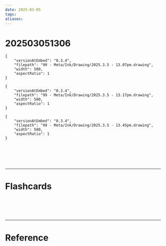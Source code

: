 ```yaml
---
date: 2025-03-05
tags: 
aliases:
---
```

# 202503051306

```handdrawn-ink
{
	"versionAtEmbed": "0.3.4",
	"filepath": "99 - Meta/Ink/Drawing/2025.3.5 - 13.07pm.drawing",
	"width": 500,
	"aspectRatio": 1
}
```

```handdrawn-ink
{
	"versionAtEmbed": "0.3.4",
	"filepath": "99 - Meta/Ink/Drawing/2025.3.5 - 13.17pm.drawing",
	"width": 500,
	"aspectRatio": 1
}
```

```handdrawn-ink
{
	"versionAtEmbed": "0.3.4",
	"filepath": "99 - Meta/Ink/Drawing/2025.3.5 - 13.45pm.drawing",
	"width": 500,
	"aspectRatio": 1
}
```




# ‌
---
# Flashcards


# ‌
---
# Reference
